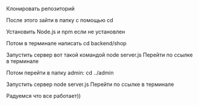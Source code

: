 Клонировать репозиторий

После этого зайти в папку с помощью cd

Установить Node.js и npm если не установлен

Потом в терминале написать cd backend/shop

Запустить сервер вот такой командой node server.js
Перейти по ссылке в терминале

Потом перейти в папку admin: cd ../admin

Запустить сервер node server.js
Перейти по ссылке в терминале


Радуемся что все работает))
